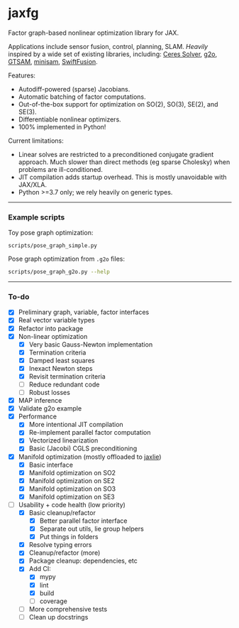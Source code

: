 # jaxfg

Factor graph-based nonlinear optimization library for JAX.

Applications include sensor fusion, control, planning, SLAM. _Heavily_ inspired
by a wide set of existing libraries, including:
[Ceres Solver](http://ceres-solver.org/),
[g2o](https://github.com/RainerKuemmerle/g2o), [GTSAM](https://gtsam.org/),
[minisam](https://github.com/dongjing3309/minisam),
[SwiftFusion](https://github.com/borglab/SwiftFusion).

Features:

- Autodiff-powered (sparse) Jacobians.
- Automatic batching of factor computations.
- Out-of-the-box support for optimization on SO(2), SO(3), SE(2), and SE(3).
- Differentiable nonlinear optimizers.
- 100% implemented in Python!

Current limitations:

- Linear solves are restricted to a preconditioned conjugate gradient approach.
  Much slower than direct methods (eg sparse Cholesky) when problems are
  ill-conditioned.
- JIT compilation adds startup overhead. This is mostly unavoidable with
  JAX/XLA.
- Python >=3.7 only; we rely heavily on generic types.

---

### Example scripts

Toy pose graph optimization:

```
scripts/pose_graph_simple.py
```

Pose graph optimization from `.g2o` files:

```bash
scripts/pose_graph_g2o.py --help
```

---

### To-do

- [x] Preliminary graph, variable, factor interfaces
- [x] Real vector variable types
- [x] Refactor into package
- [x] Non-linear optimization
  - [x] Very basic Gauss-Newton implementation
  - [x] Termination criteria
  - [x] Damped least squares
  - [x] Inexact Newton steps
  - [x] Revisit termination criteria
  - [ ] Reduce redundant code
  - [ ] Robust losses
- [x] MAP inference
- [x] Validate g2o example
- [x] Performance
  - [x] More intentional JIT compilation
  - [x] Re-implement parallel factor computation
  - [x] Vectorized linearization
  - [x] Basic (Jacobi) CGLS preconditioning
- [x] Manifold optimization (mostly offloaded to
      [jaxlie](https://github.com/brentyi/jaxlie))
  - [x] Basic interface
  - [x] Manifold optimization on SO2
  - [x] Manifold optimization on SE2
  - [x] Manifold optimization on SO3
  - [x] Manifold optimization on SE3
- [ ] Usability + code health (low priority)
  - [x] Basic cleanup/refactor
    - [x] Better parallel factor interface
    - [x] Separate out utils, lie group helpers
    - [x] Put things in folders
  - [x] Resolve typing errors
  - [x] Cleanup/refactor (more)
  - [x] Package cleanup: dependencies, etc
  - [x] Add CI:
    - [x] mypy
    - [x] lint
    - [x] build
    - [ ] coverage
  - [ ] More comprehensive tests
  - [ ] Clean up docstrings
